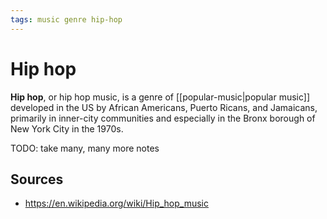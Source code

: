 ```yaml
---
tags: music genre hip-hop
---
```


# Hip hop

**Hip hop**, or hip hop music, is a genre of [[popular-music|popular music]] developed in the US by African Americans, Puerto Ricans, and Jamaicans, primarily in inner-city communities and especially in the Bronx borough of New York City in the 1970s.

TODO: take many, many more notes

## Sources

- <https://en.wikipedia.org/wiki/Hip_hop_music>

